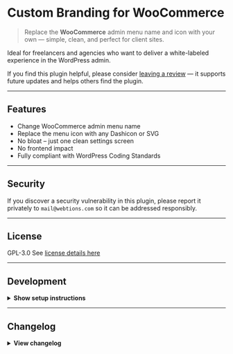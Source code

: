 # Custom Branding for WooCommerce

> Replace the **WooCommerce** admin menu name and icon with your own — simple, clean, and perfect for client sites.

Ideal for freelancers and agencies who want to deliver a white-labeled experience in the WordPress admin.

If you find this plugin helpful, please consider [leaving a review](https://wordpress.org/support/plugin/woocommerce-branding/reviews/?rate=5#new-post) — it supports future updates and helps others find the plugin.

---

## Features

- Change WooCommerce admin menu name
- Replace the menu icon with any Dashicon or SVG
- No bloat – just one clean settings screen
- No frontend impact
- Fully compliant with WordPress Coding Standards

---

## Security

If you discover a security vulnerability in this plugin, please report it privately to `mail@webtions.com` so it can be addressed responsibly.

---

## License

GPL-3.0
See [license details here](http://www.gnu.org/licenses/gpl-3.0.txt)

---

## Development

<details>
<summary><strong>Show setup instructions</strong></summary>

### Clone and Install

```bash
git clone https://github.com/webtions/woocommerce-branding.git
cd woocommerce-branding
composer install
```

### Useful Commands

Check for coding standard violations:

```bash
composer standards:check
```

Fix fixable code style issues:

```bash
composer standards:fix
```

Run static analysis:

```bash
composer analyze
```

> This plugin follows the official [WordPress Coding Standards](https://developer.wordpress.org/coding-standards/).
</details>

---

## Changelog

<details>
<summary><strong>View changelog</strong></summary>

### 1.1.0 - (28 July 2025)
- Removed `wp_enqueue_media()` and custom JavaScript for cleaner settings page
- Added visibility declarations to all class methods
- Escaped all translatable and dynamic output using `esc_html__()`, `esc_attr()`, and `esc_url()`
- Used strict comparison (`true`) in `in_array()` checks
- Sanitized and unslashed `$_GET['page']` in settings asset loader
- Added full docblocks to all public methods for better developer clarity
- Cleaned up code formatting and ensured PHPCS compliance

### 1.0.1
- Minor internal code improvements and documentation updates

### 1.0.0
- Initial release

</details>

